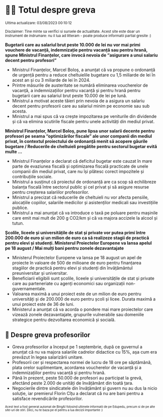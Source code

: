 # 👩‍🏫 Totul despre greva
<sub>Ultima actualizare: 03/08/2023 00:10:12</sub>

<sub>Disclaimer: Tine minte sa verifici si sursele de actualitate. Acest site este doar un instrument de indrumare: nu il lua ad litteram - poate produce informatii partial gresite :)</sub>

**Bugetarii care au salariul brut peste 10.000 de lei nu vor mai primi vouchere de vacanță, indemnizație pentru vacanță sau pentru hrană, spune Ministrul Finanțelor, care invocă nevoia de “asigurare a unui salariu decent pentru profesori”**

- Ministrul Finanțelor, Marcel Boloș, a anunțat că va propune o ordonanță de urgență pentru a reduce cheltuielile bugetare cu 1,5 miliarde de lei în acest an și cu 3 miliarde de lei în 2024.
- Printre măsurile de austeritate se numără eliminarea voucherelor de vacanță, a indemnizațiilor pentru vacanță și pentru hrană pentru bugetarii care au salariul brut peste 10.000 de lei pe lună.
- Ministrul a motivat aceste tăieri prin nevoia de a asigura un salariu decent pentru profesorii care au salariul minim pe economie sau sub acesta.
- Ministrul a mai spus că va crește impozitarea pe veniturile din dividende și că va elimina scutirile fiscale pentru unele activități din mediul privat.

**Ministrul Finanțelor, Marcel Boloș, pune lipsa unor salarii decente pentru profesori pe seama “optimizărilor fiscale” ale unor companii din mediul privat, în contextul proiectului de ordonanță menit să acopere găurile bugetare / Reducerile de cheltuieli pregătite pentru sectorul bugetar evită multe ...**

- Ministrul Finanțelor a declarat că deficitul bugetar este cauzat în mare parte de evaziunea fiscală și optimizarea fiscală practicate de unele companii din mediul privat, care nu își plătesc corect impozitele și contribuțiile sociale.
- Ministrul a susținut că proiectul de ordonanță are ca scop să echilibreze balanța fiscală între sectorul public și cel privat și să asigure resurse pentru creșterea salariilor profesorilor.
- Ministrul a precizat că reducerile de cheltuieli nu vor afecta pensiile, alocațiile copiilor, salariile medicilor și asistenților medicali sau investițiile publice.
- Ministrul a mai anunțat că va introduce o taxă pe poluare pentru mașinile care emit mai mult de 200 g CO2/km și că va majora accizele la alcool și tutun.

**Școlile, liceele și universitățile de stat și private vor putea primi între 200.000 de euro și un milion de euro ca să realizeze stagii de practică pentru elevi și studenți. Ministerul Proiectelor Europene va lansa apelul pe 18 august / Mai mulți bani pentru zonele dezavantajate**

- Ministerul Proiectelor Europene va lansa pe 18 august un apel de proiecte în valoare de 500 de milioane de euro pentru finanțarea stagiilor de practică pentru elevi și studenți din învățământul preuniversitar și universitar.
- Beneficiarii eligibili sunt școlile, liceele și universitățile de stat și private care au parteneriate cu agenți economici sau organizații non-guvernamentale.
- Valoarea maximă a unui proiect este de un milion de euro pentru universități și de 200.000 de euro pentru școli și licee. Durata maximă a unui proiect este de 36 de luni.
- Ministerul a anunțat că va acorda o pondere mai mare proiectelor care vizează zonele dezavantajate, grupurile vulnerabile sau domeniile strategice pentru dezvoltarea economică și socială.

## 🏫 Despre greva profesorilor

- Greva profesorilor a început pe 1 septembrie, după ce guvernul a anunțat că nu va majora salariile cadrelor didactice cu 15%, așa cum era prevăzut în legea salarizării unitare.
- Profesorii cer și respectarea normei de lucru de 18 ore pe săptămână, plata orelor suplimentare, acordarea voucherelor de vacanță și a indemnizațiilor pentru vacanță și pentru hrană.
- Până în prezent, peste 50.000 de profesori au participat la grevă, afectând peste 2.000 de unități de învățământ din toată țara.
- Negocierile dintre sindicatele din învățământ și guvern nu au dus la nicio soluție, iar premierul Florin Cîțu a declarat că nu are bani pentru a satisface revendicările profesorilor.


<sub><sub>Acest text a fost generat automat de BingAI folosind ultimele informatii de pe Edupedu, precum si de pe alte site-uri de stiri. Deci, nu te baza pe el pentru a lua decizii importante :)</sub></sub>
